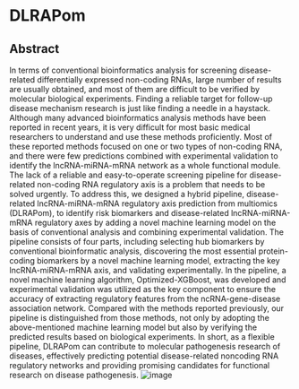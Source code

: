 # DLRAPom
## Abstract
In terms of conventional bioinformatics analysis for screening disease-related differentially expressed non-coding RNAs, large number of results are usually obtained, and most of them are difficult to be verified by molecular biological experiments. Finding a reliable target for follow-up disease mechanism research is just like finding a needle in a haystack. Although many advanced bioinformatics analysis methods have been reported in recent years, it is very difficult for most basic medical researchers to understand and use these methods proficiently. Most of these reported methods focused on one or two types of non-coding RNA, and there were few predictions combined with experimental validation to identify the lncRNA-miRNA-mRNA network as a whole functional module. The lack of a reliable and easy-to-operate screening pipeline for disease-related non-coding RNA regulatory axis is a problem that needs to be solved urgently. To address this, we designed a hybrid pipeline, disease-related lncRNA-miRNA-mRNA regulatory axis prediction from multiomics (DLRAPom), to identify risk biomarkers and disease-related lncRNA-miRNA-mRNA regulatory axes by adding a novel machine learning model on the basis of conventional analysis and combining experimental validation. The pipeline consists of four parts, including selecting hub biomarkers by conventional bioinformatic analysis, discovering the most essential protein-coding biomarkers by a novel machine learning model, extracting the key lncRNA-miRNA-mRNA axis, and validating experimentally. In the pipeline, a novel machine learning algorithm, Optimized-XGBoost, was developed and experimental validation was utilized as the key component to ensure the accuracy of extracting regulatory features from the ncRNA-gene-disease association network. Compared with the methods reported previously, our pipeline is distinguished from those methods, not only by adopting the above-mentioned machine learning model but also by verifying the predicted results based on biological experiments. In short, as a flexible pipeline, DLRAPom can contribute to molecular pathogenesis research of diseases, effectively predicting potential disease-related noncoding RNA regulatory networks and providing promising candidates for functional research on disease pathogenesis.
![image]()

